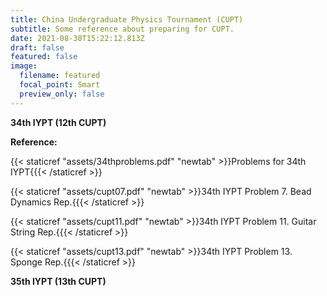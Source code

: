 ```yaml
---
title: China Undergraduate Physics Tournament (CUPT)
subtitle: Some reference about preparing for CUPT.
date: 2021-08-30T15:22:12.813Z
draft: false
featured: false
image:
  filename: featured
  focal_point: Smart
  preview_only: false
---
```

**34th IYPT (12th CUPT)**

**Reference:** 

{{< staticref "assets/34thproblems.pdf" "newtab" >}}Problems for 34th IYPT{{{< /staticref >}}

{{< staticref "assets/cupt07.pdf" "newtab" >}}34th IYPT Problem 7. Bead Dynamics Rep.{{{< /staticref >}}

{{< staticref "assets/cupt11.pdf" "newtab" >}}34th IYPT Problem 11. Guitar String Rep.{{{< /staticref >}}

{{< staticref "assets/cupt13.pdf" "newtab" >}}34th IYPT Problem 13. Sponge Rep.{{{< /staticref >}}

**35th IYPT (13th CUPT)**